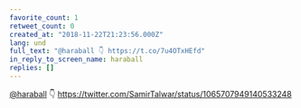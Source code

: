 ```yaml
---
favorite_count: 1
retweet_count: 0
created_at: "2018-11-22T21:23:56.000Z"
lang: und
full_text: "@haraball 👇 https://t.co/7u4OTxHEfd"
in_reply_to_screen_name: haraball
replies: []
---
```


[@haraball](https://twitter.com/haraball) 👇
<https://twitter.com/SamirTalwar/status/1065707949140533248>
